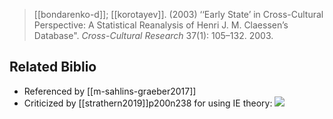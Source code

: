 > [[bondarenko-d]]; [[korotayev]]. (2003) ‘‘Early State’ in Cross-Cultural Perspective: A Statistical Reanalysis of Henri J. M. Claessen’s Database". *Cross-Cultural Research* 37(1): 105–132. 2003.

## Related Biblio
- Referenced by [[m-sahlins-graeber2017]]
- Criticized by [[strathern2019]]p200n238 for using IE theory:
![](093864.png)

